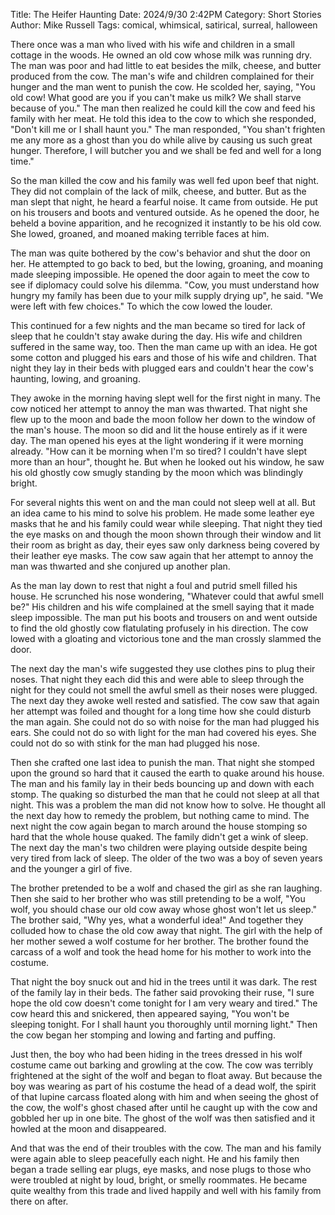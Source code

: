 Title: The Heifer Haunting
Date: 2024/9/30 2:42PM
Category: Short Stories
Author: Mike Russell
Tags: comical, whimsical, satirical, surreal, halloween

There once was a man who lived with his wife and children in a small cottage in the woods. He owned an old cow whose milk was running dry. The man was poor and had little to eat besides the milk, cheese, and butter produced from the cow. The man's wife and children complained for their hunger and the man went to punish the cow. He scolded her, saying, "You old cow! What good are you if you can't make us milk? We shall starve because of you." The man then realized he could kill the cow and feed his family with her meat. He told this idea to the cow to which she responded, "Don't kill me or I shall haunt you." The man responded, "You shan't frighten me any more as a ghost than you do while alive by causing us such great hunger. Therefore, I will butcher you and we shall be fed and well for a long time."

So the man killed the cow and his family was well fed upon beef that night. They did not complain of the lack of milk, cheese, and butter. But as the man slept that night, he heard a fearful noise. It came from outside. He put on his trousers and boots and ventured outside. As he opened the door, he beheld a bovine apparition, and he recognized it instantly to be his old cow. She lowed, groaned, and moaned making terrible faces at him.

The man was quite bothered by the cow's behavior and shut the door on her. He attempted to go back to bed, but the lowing, groaning, and moaning made sleeping impossible. He opened the door again to meet the cow to see if diplomacy could solve his dilemma. "Cow, you must understand how hungry my family has been due to your milk supply drying up", he said. "We were left with few choices." To which the cow lowed the louder.

This continued for a few nights and the man became so tired for lack of sleep that he couldn't stay awake during the day. His wife and children suffered in the same way, too. Then the man came up with an idea. He got some cotton and plugged his ears and those of his wife and children. That night they lay in their beds with plugged ears and couldn't hear the cow's haunting, lowing, and groaning.

They awoke in the morning having slept well for the first night in many. The cow noticed her attempt to annoy the man was thwarted. That night she flew up to the moon and bade the moon follow her down to the window of the man's house. The moon so did and lit the house entirely as if it were day. The man opened his eyes at the light wondering if it were morning already. "How can it be morning when I'm so tired? I couldn't have slept more than an hour", thought he. But when he looked out his window, he saw his old ghostly cow smugly standing by the moon which was blindingly bright.

For several nights this went on and the man could not sleep well at all. But an idea came to his mind to solve his problem. He made some leather eye masks that he and his family could wear while sleeping. That night they tied the eye masks on and though the moon shown through their window and lit their room as bright as day, their eyes saw only darkness being covered by their leather eye masks. The cow saw again that her attempt to annoy the man was thwarted and she conjured up another plan.

As the man lay down to rest that night a foul and putrid smell filled his house. He scrunched his nose wondering, "Whatever could that awful smell be?" His children and his wife complained at the smell saying that it made sleep impossible. The man put his boots and trousers on and went outside to find the old ghostly cow flatulating profusely in his direction. The cow lowed with a gloating and victorious tone and the man crossly slammed the door.

The next day the man's wife suggested they use clothes pins to plug their noses. That night they each did this and were able to sleep through the night for they could not smell the awful smell as their noses were plugged. The next day they awoke well rested and satisfied. The cow saw that again her attempt was foiled and thought for a long time how she could disturb the man again. She could not do so with noise for the man had plugged his ears. She could not do so with light for the man had covered his eyes. She could not do so with stink for the man had plugged his nose.

Then she crafted one last idea to punish the man. That night she stomped upon the ground so hard that it caused the earth to quake around his house. The man and his family lay in their beds bouncing up and down with each stomp. The quaking so disturbed the man that he could not sleep at all that night. This was a problem the man did not know how to solve. He thought all the next day how to remedy the problem, but nothing came to mind. The next night the cow again began to march around the house stomping so hard that the whole house quaked. The family didn't get a wink of sleep. The next day the man's two children were playing outside despite being very tired from lack of sleep. The older of the two was a boy of seven years and the younger a girl of five.

The brother pretended to be a wolf and chased the girl as she ran laughing. Then she said to her brother who was still pretending to be a wolf, "You wolf, you should chase our old cow away whose ghost won't let us sleep." The brother said, "Why yes, what a wonderful idea!" And together they colluded how to chase the old cow away that night. The girl with the help of her mother sewed a wolf costume for her brother. The brother found the carcass of a wolf and took the head home for his mother to work into the costume.

That night the boy snuck out and hid in the trees until it was dark. The rest of the family lay in their beds. The father said provoking their ruse, "I sure hope the old cow doesn't come tonight for I am very weary and tired." The cow heard this and snickered, then appeared saying, "You won't be sleeping tonight. For I shall haunt you thoroughly until morning light." Then the cow began her stomping and lowing and farting and puffing.

Just then, the boy who had been hiding in the trees dressed in his wolf costume came out barking and growling at the cow. The cow was terribly frightened at the sight of the wolf and began to float away. But because the boy was wearing as part of his costume the head of a dead wolf, the spirit of that lupine carcass floated along with him and when seeing the ghost of the cow, the wolf's ghost chased after until he caught up with the cow and gobbled her up in one bite. The ghost of the wolf was then satisfied and it howled at the moon and disappeared.

And that was the end of their troubles with the cow. The man and his family were again able to sleep peacefully each night. He and his family then began a trade selling ear plugs, eye masks, and nose plugs to those who were troubled at night by loud, bright, or smelly roommates. He became quite wealthy from this trade and lived happily and well with his family from there on after.